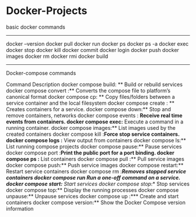 # Docker-Projects
basic docker commands 
*****************************
docker –version
docker pull
docker run
docker ps
docker ps -a
docker exec
docker stop
docker kill
docker commit
docker login
docker push
docker images
docker rm
docker rmi
docker build


*****************************
Docker-compose commands

Command	Description
docker compose build:	** Build or rebuild services
docker compose convert :** 	Converts the compose file to platform’s canonical format
docker compose cp: **	Copy files/folders between a service container and the local filesystem
docker compose create : ** 	Creates containers for a service.
docker compose down:**	Stop and remove containers, networks
docker compose events	: **Receive real time events from containers.
docker compose exec:**	Execute a command in a running container.
docker compose images:**	List images used by the created containers
docker compose kill	:**Force stop service containers.
docker compose logs	:** View output from containers
docker compose ls:**	List running compose projects
docker compose pause:**	Pause services
docker compose port	:**Print the public port for a port binding.
docker compose ps	:** List containers
docker compose pull	:** Pull service images
docker compose push:**	Push service images
docker compose restart:**	Restart service containers
docker compose rm	:***Removes stopped service containers
docker compose run	Run a one-off command on a service.
docker compose start:**	Start services
docker compose stop:**	Stop services
docker compose top:**	Display the running processes
docker compose unpause:**	Unpause services
docker compose up	:*** Create and start containers
docker compose version:**	Show the Docker Compose version information
